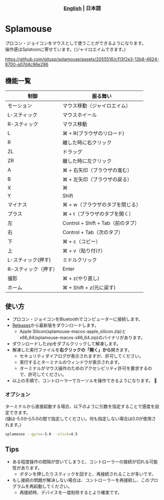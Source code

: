 <h3 align="center">
  <a href="https://github.com/gitusp/splamouse/blob/master/splamouse/README.md">English</a> | 日本語</a>
</h3>

# Splamouse

プロコン・ジョイコンをマウスとして使うことができるようになります。  
操作感はSplatoonに寄せています。(ジャイロエイムできます。)

https://github.com/gitusp/splamouse/assets/2055516/c113f2e3-12b8-4624-8700-a07d4c96e296

## 機能一覧

| 制御                 | 振る舞い                          |
|----------------------|-----------------------------------|
| モーション           | マウス移動（ジャイロエイム）      |
| L-スティック         | マウスホイール                    |
| R-スティック         | マウス移動                        |
| L                    | ⌘ + R(ブラウザのリロード)         |
| R                    | 離した時に右クリック              |
| ZL                   | ドラッグ                          |
| ZR                   | 離した時に左クリック              |
| A                    | ⌘ + 右矢印（ブラウザの進む）      |
| B                    | ⌘ + 左矢印（ブラウザの戻る）      |
| X                    | ⌘                                 |
| Y                    | Shift                             |
| マイナス             | ⌘ + w（ブラウザのタブを閉じる）   |
| プラス               | ⌘ + t（ブラウザのタブを開く）     |
| 左                   | Control + Shift + Tab（前のタブ） |
| 右                   | Control + Tab（次のタブ）         |
| 下                   | ⌘ + c（コピー）                   |
| 上                   | ⌘ + v（貼り付け）                 |
| L-スティック(押す)   | ミドルクリック                    |
| R-スティック（押す） | Enter                             |
| 撮影                 | ⌘ + z(やり直し)                   |
| ホーム               | ⌘ + Shift + z(元に戻す)           |

## 使い方

- プロコン・ジョイコンをBluetoothでコンピューターに接続します。
- [Releases](https://github.com/gitusp/splamouse/releases)から最新版をダウンロードします。
    - Apple Silicon(splamouse-macos-apple_silicon.zip)とx86_64(splamouse-macos-x86_64.zip)のバイナリがあります。
- ダウンロードしたzipをダブルクリックして解凍します。
- 解凍した実行ファイルを**右クリックの「開く」から**開きます。
    - セキュリティダイアログが表示されますが、許可してください。
    - 実行するとターミナルのウィンドウが表示されます。
    - ターミナルがマウス操作のためのアクセシビリティ許可を要求するので、許可してください。
- 以上の手順で、コントローラーでカーソルを操作できるようになります。 :tada:

### オプション

ターミナルから直接起動する場合、以下のように引数を指定することで感度を設定できます。  
(値は-5.0から5.0の間で指定してください。何も指定しない場合は0.0が使用されます。)

```sh
splamouse --gyro=-3.0 --stick=4.5
```

## Tips

- ある程度操作の間隔が空いてしまうと、コントローラーの接続が切れる可能性があります。
    - ボタンを押したりスティックを回すと、再接続されることが多いです。
- もし接続の問題が解決しない場合は、コントローラーを再接続し、このプログラムを再起動してください。
    - 再接続時、デバイスを一度削除するとより確実です。
